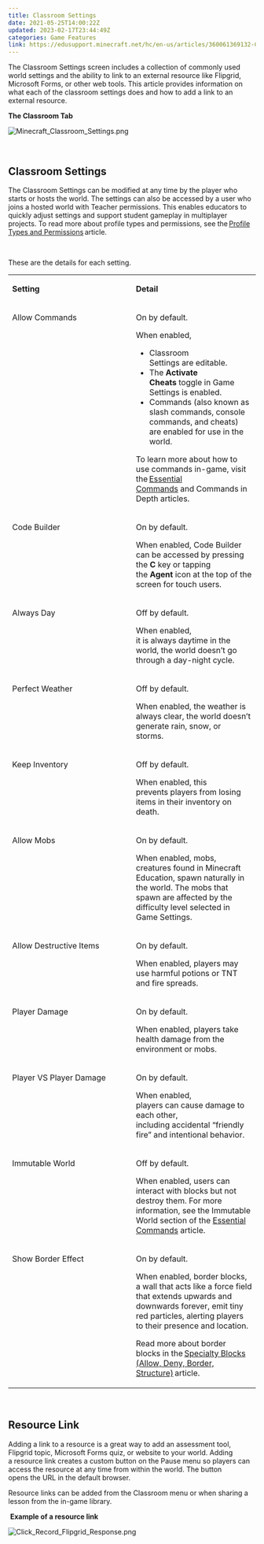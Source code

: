 ```yaml
---
title: Classroom Settings
date: 2021-05-25T14:00:22Z
updated: 2023-02-17T23:44:49Z
categories: Game Features
link: https://edusupport.minecraft.net/hc/en-us/articles/360061369132-Classroom-Settings
---
```


The Classroom Settings screen includes a collection of commonly used world settings and the ability to link to an external resource like Flipgrid, Microsoft Forms, or other web tools. This article provides information on what each of the classroom settings does and how to add a link to an external resource. 

**The Classroom Tab**

![Minecraft_Classroom_Settings.png](https://edusupport.minecraft.net/hc/article_attachments/360096406112/Minecraft_Classroom_Settings.png)

 

## Classroom Settings

The Classroom Settings can be modified at any time by the player who starts or hosts the world. The settings can also be accessed by a user who joins a hosted world with Teacher permissions. This enables educators to quickly adjust settings and support student gameplay in multiplayer projects. To read more about profile types and permissions, see the [Profile Types and Permissions](https://aka.ms/MEEProfileTypes) article. 

 

These are the details for each setting. 

<table data-border="1" data-tablestyle="MsoNormalTable" data-tablelook="1184" aria-rowcount="12">
<colgroup>
<col style="width: 50%" />
<col style="width: 50%" />
</colgroup>
<tbody>
<tr aria-rowindex="1">
<td style="width: 84px" data-celllook="69905"><p><strong>Setting</strong> </p></td>
<td style="width: 593px" data-celllook="69905"><p><strong>Detail</strong> </p></td>
</tr>
<tr aria-rowindex="2">
<td style="width: 84px; vertical-align: top" data-celllook="69905"><p>Allow Commands </p></td>
<td style="width: 84px; vertical-align: top" data-celllook="69905"><p>On by default. </p>
<p>When enabled,  </p>
<ul>
<li>Classroom Settings are editable. </li>
<li>The <strong>Activate Cheats</strong> toggle in Game Settings is enabled. </li>
<li>Commands (also known as slash commands, console commands, and cheats) are enabled for use in the world. </li>
</ul>
<p>To learn more about how to use commands in-game, visit the <a href="https://aka.ms/MEEEssentialCommands">Essential Commands</a> and Commands in Depth articles. </p></td>
</tr>
<tr aria-rowindex="3">
<td style="width: 84px; vertical-align: top" data-celllook="69905"><p>Code Builder </p></td>
<td style="width: 84px; vertical-align: top" data-celllook="69905"><p>On by default. </p>
<p>When enabled, Code Builder can be accessed by pressing the <strong>C</strong> key or tapping the <strong>Agent</strong> icon at the top of the screen for touch users. </p></td>
</tr>
<tr aria-rowindex="4">
<td style="width: 84px; vertical-align: top" data-celllook="69905"><p>Always Day </p></td>
<td style="width: 84px; vertical-align: top" data-celllook="69905"><p>Off by default. </p>
<p>When enabled, it is always daytime in the world, the world doesn’t go through a day-night cycle. </p></td>
</tr>
<tr aria-rowindex="5">
<td style="width: 84px; vertical-align: top" data-celllook="69905"><p>Perfect Weather </p></td>
<td style="width: 84px; vertical-align: top" data-celllook="69905"><p>Off by default. </p>
<p>When enabled, the weather is always clear, the world doesn’t generate rain, snow, or storms. </p></td>
</tr>
<tr aria-rowindex="6">
<td style="width: 84px; vertical-align: top" data-celllook="69905"><p>Keep Inventory </p></td>
<td style="width: 84px; vertical-align: top" data-celllook="69905"><p>Off by default. </p>
<p>When enabled, this prevents players from losing items in their inventory on death. </p></td>
</tr>
<tr aria-rowindex="7">
<td style="width: 84px; vertical-align: top" data-celllook="69905"><p>Allow Mobs </p></td>
<td style="width: 84px; vertical-align: top" data-celllook="69905"><p>On by default. </p>
<p>When enabled, mobs, creatures found in Minecraft Education, spawn naturally in the world. The mobs that spawn are affected by the difficulty level selected in Game Settings. </p></td>
</tr>
<tr aria-rowindex="8">
<td style="width: 84px; vertical-align: top" data-celllook="69905"><p>Allow Destructive Items </p></td>
<td style="width: 84px; vertical-align: top" data-celllook="69905"><p>On by default. </p>
<p>When enabled, players may use harmful potions or TNT and fire spreads. </p></td>
</tr>
<tr aria-rowindex="9">
<td style="width: 84px; vertical-align: top" data-celllook="69905"><p>Player Damage </p></td>
<td style="width: 84px; vertical-align: top" data-celllook="69905"><p>On by default. </p>
<p>When enabled, players take health damage from the environment or mobs. </p></td>
</tr>
<tr aria-rowindex="10">
<td style="width: 84px; vertical-align: top" data-celllook="69905"><p>Player VS Player Damage </p></td>
<td style="width: 84px; vertical-align: top" data-celllook="69905"><p>On by default. </p>
<p>When enabled, players can cause damage to each other, including accidental “friendly fire” and intentional behavior. </p></td>
</tr>
<tr aria-rowindex="11">
<td style="width: 84px; vertical-align: top" data-celllook="69905"><p>Immutable World </p></td>
<td style="width: 84px; vertical-align: top" data-celllook="69905"><p>Off by default. </p>
<p>When enabled, users can interact with blocks but not destroy them. For more information, see the Immutable World section of the <a href="https://aka.ms/MEEEssentialCommands">Essential Commands</a> article. </p></td>
</tr>
<tr aria-rowindex="12">
<td style="width: 84px; vertical-align: top" data-celllook="69905"><p>Show Border Effect </p></td>
<td style="width: 84px; vertical-align: top" data-celllook="69905"><p>On by default. </p>
<p>When enabled, border blocks, a wall that acts like a force field that extends upwards and downwards forever, emit tiny red particles, alerting players to their presence and location. </p>
<p>Read more about border blocks in the <a href="https://aka.ms/MEESpecialtyBlocks">Specialty Blocks (Allow, Deny, Border, Structure)</a> article. </p></td>
</tr>
</tbody>
</table>

 

## Resource Link 

Adding a link to a resource is a great way to add an assessment tool, Flipgrid topic, Microsoft Forms quiz, or website to your world. Adding a resource link creates a custom button on the Pause menu so players can access the resource at any time from within the world. The button opens the URL in the default browser. 

Resource links can be added from the Classroom menu or when sharing a lesson from the in-game library.  

 **Example of a resource link**

![Click_Record_Flipgrid_Response.png](https://edusupport.minecraft.net/hc/article_attachments/360096406272/Click_Record_Flipgrid_Response.png)
